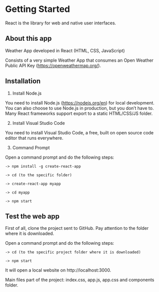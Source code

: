 # Getting Started

React is the library for web and native user interfaces.

## About this app

Weather App developed in React (HTML, CSS, JavaScript)

Consists of a very simple Weather App that consumes an Open Weather Public API Key (https://openweathermap.org/).

## Installation

1. Install Node.js

You need to install Node.js (https://nodejs.org/en) for local development.
You can also choose to use Node.js in production, but you don’t have to.
Many React frameworks support export to a static HTML/CSS/JS folder.

2. Install Visual Studio Code

You need to install Visual Studio Code, a free, built on open source code editor that runs everywhere.

3. Command Prompt

Open a command prompt and do the following steps:

    -> npm install -g create-react-app
    
    -> cd (to the specific folder)
    
    -> create-react-app myapp
    
    -> cd myapp
    
    -> npm start

## Test the web app

First of all, clone the project sent to GitHub. Pay attention to the folder where it is downloaded.

Open a command prompt and do the following steps:

    -> cd (to the specific project folder where it is downloaded)
    
    -> npm start
    
It will open a local website on http://localhost:3000.

Main files part of the project: index.css, app.js, app.css and components folder.
